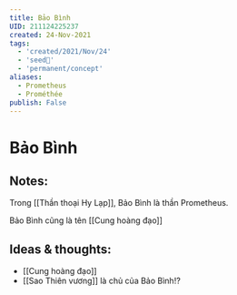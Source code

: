 ```yaml
---
title: Bảo Bình
UID: 211124225237
created: 24-Nov-2021
tags:
  - 'created/2021/Nov/24'
  - 'seed🥜'
  - 'permanent/concept'
aliases:
  - Prometheus
  - Prométhée
publish: False
---
```

# Bảo Bình

## Notes:
Trong [[Thần thoại Hy Lạp]], Bảo Bình là thần Prometheus.

Bảo Bình cũng là tên [[Cung hoàng đạo]]

## Ideas & thoughts:
- [[Cung hoàng đạo]]
- [[Sao Thiên vương]] là chủ của Bảo Bình!?
